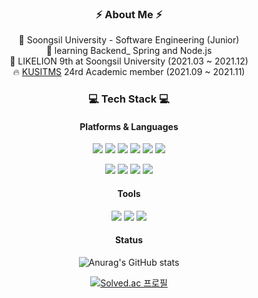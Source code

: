 <div align="center">

### ⚡ About Me ⚡

🏫 Soongsil University - Software Engineering (Junior) <br>
🌱 learning Backend_ Spring and Node.js <br>
🦁 LIKELION 9th at Soongsil University (2021.03 ~ 2021.12) <br>
🔥 [KUSITMS](https://cafe.naver.com/kusitms) 24rd Academic member (2021.09 ~ 2021.11) <br>


<!--
**Song-EunJu/Song-EunJu** is a ✨ _special_ ✨ repository because its `README.md` (this file) appears on your GitHub profile.

Here are some ideas to get you started:

- 🔭 I’m currently working on ...
- 🌱 I’m currently learning ...
- 👯 I’m looking to collaborate on ...
- 🤔 I’m looking for help with ...
- 💬 Ask me about ...
- 📫 How to reach me: ...
- 😄 Pronouns: ...
- ⚡ Fun fact: ...
-->

### 💻 Tech Stack 💻
#### Platforms & Languages

<p>
  <img src="https://img.shields.io/badge/HTML5-E34F26?style=flat-square&logo=HTML5&logoColor=white"/> 
  <img src="https://img.shields.io/badge/CSS-1572B6?style=flat-square&logo=CSS3&logoColor=white"/> 
  <img src="https://img.shields.io/badge/JavaScript-F7DF1E?style=flat-square&logo=JavaScript&logoColor=white"/> 
  <img src="https://img.shields.io/badge/C-00599C?style=flat-square&logo=c&logoColor=white"/> 
  <img src="https://img.shields.io/badge/Java-339933?style=flat-square&logo=Java&logoColor=white"/> 
  <img src="https://img.shields.io/badge/Python-1572B6?style=flat-square&logo=Python&logoColor=white"/>
</p>
<p>
  <img src="https://img.shields.io/badge/Django-4479A1?style=flat-square&logo=Django&logoColor=white"/> 
  <img src="https://img.shields.io/badge/React-61DAFB?style=flat-square&logo=React&logoColor=black"/> 
  <img src="https://img.shields.io/badge/Node.js-339933?style=flat-square&logo=Node.js&logoColor=white"/> 
  <img src="https://img.shields.io/badge/Spring-6DB33F?style=flat-square&logo=Spring&logoColor=white"/> 
</p>

#### Tools
<p>
  <img src="https://img.shields.io/badge/Firebase-FFCA28?style=flat-square&logo=Node.js&logoColor=white"/> 
  <img src="https://img.shields.io/badge/Git-F05032?style=flat-square&logo=Git&logoColor=white"/> 
  <img src="https://img.shields.io/badge/Amazon AWS-232F3E?style=flat-square&logo=Amazon%20AWS&logoColor=white"/> 
</p>

#### Status
![Anurag's GitHub stats](https://github-readme-stats.vercel.app/api?username=Song-EunJu&show_icons=true&theme=dark)

[![Solved.ac
프로필](http://mazassumnida.wtf/api/v2/generate_badge?boj=jd06280)](https://solved.ac/jd06280)

</div>

